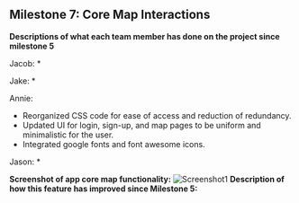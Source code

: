 ## Milestone 7: Core Map Interactions

**Descriptions of what each team member has done on the project since milestone 5**

Jacob:
* 

Jake:
* 

Annie:
* Reorganized CSS code for ease of access and reduction of redundancy.
* Updated UI for login, sign-up, and map pages to be uniform and minimalistic for the user.
* Integrated google fonts and font awesome icons.

Jason:
* 

**Screenshot of app core map functionality:**
![Screenshot1]()
**Description of how this feature has improved since Milestone 5:**
